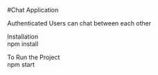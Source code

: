 #Chat Application

Authenticated Users can chat between each other<br>

Installation<br>
npm install

To Run the Project<br>
npm start 
